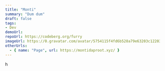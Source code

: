 ```yaml
---
title: "Monti"
summary: "Dum dum"
draft: false
tags:
- Dev
demoUrl:
repoUrl: https://codeberg.org/furry
imageUrl: https://0.gravatar.com/avatar/5754115f4fd6b528a79e63203c12203739cbb9c90eb4137063d1af7b037ccabb?size=256
otherUrls:
  - { name: "Page", url: https://montidaproot.xyz/ }
---
```


h